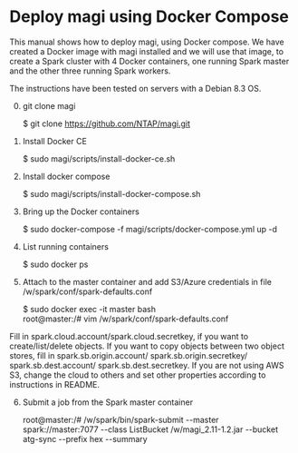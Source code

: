 # Deploy magi using Docker Compose

This manual shows how to deploy magi, using Docker compose. We have created a Docker image with magi installed and we will use that image, to create a Spark cluster with 4 Docker containers, one running Spark master and the other three running Spark workers. 

The instructions have been tested on servers with a Debian 8.3 OS. 

0. git clone magi

	$ git clone https://github.com/NTAP/magi.git

1. Install Docker CE 

	$ sudo magi/scripts/install-docker-ce.sh

2. Install docker compose

	$ sudo magi/scripts/install-docker-compose.sh

3. Bring up the Docker containers

	$ sudo docker-compose -f magi/scripts/docker-compose.yml up -d

4. List running containers

	$ sudo docker ps 

5. Attach to the master container and add S3/Azure credentials in file /w/spark/conf/spark-defaults.conf

	$ sudo docker exec -it master bash  
	root@master:/# vim /w/spark/conf/spark-defaults.conf

Fill in spark.cloud.account/spark.cloud.secretkey, if you want to create/list/delete objects. If you want to copy objects between two object stores, fill in spark.sb.origin.account/ spark.sb.origin.secretkey/ spark.sb.dest.account/ spark.sb.dest.secretkey. If you are not using AWS S3, change the cloud to others and set other properties according to instructions in README.

6. Submit a job from the Spark master container

	root@master:/# /w/spark/bin/spark-submit --master spark://master:7077 --class ListBucket /w/magi_2.11-1.2.jar --bucket atg-sync --prefix hex --summary


